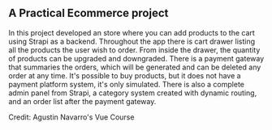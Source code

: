
## A Practical Ecommerce project

In this project developed an store where you can add products to the cart using Strapi as a backend.
Throughout the app there is cart drawer listing all the products the user wish to order. 
From inside the drawer, the quantity of products can be upgraded and downgraded.
There is a payment gateway that summaries the orders, which will be generated and can be deleted any order at any time.
It's possible to buy products, but it does not have a payment platform system, it's only simulated.
There is also a complete admin panel from Strapi, a category system created with dynamic routing, and an order list after the payment gateway.

Credit: Agustin Navarro's Vue Course 
